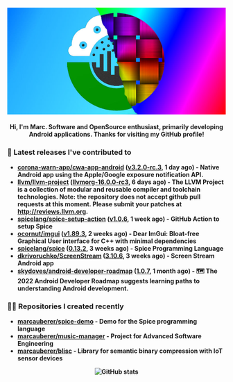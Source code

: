 <p align="center">
	<img src="https://raw.githubusercontent.com/marcauberer/marcauberer/master/images/frontpage-image.jpg">
	<br><br>
	<b>Hi, I'm Marc. Software and OpenSource enthusiast, primarily developing Android applications. Thanks for visiting my GitHub profile!
</p>

### 🚀 Latest releases I've contributed to


- [corona-warn-app/cwa-app-android](https://github.com/corona-warn-app/cwa-app-android) ([v3.2.0-rc.3](https://github.com/corona-warn-app/cwa-app-android/releases/tag/v3.2.0-rc.3), 1 day ago) - Native Android app using the Apple/Google exposure notification API.
- [llvm/llvm-project](https://github.com/llvm/llvm-project) ([llvmorg-16.0.0-rc3](https://github.com/llvm/llvm-project/releases/tag/llvmorg-16.0.0-rc3), 6 days ago) - The LLVM Project is a collection of modular and reusable compiler and toolchain technologies. Note: the repository does not accept github pull requests at this moment. Please submit your patches at http://reviews.llvm.org.
- [spicelang/spice-setup-action](https://github.com/spicelang/spice-setup-action) ([v1.0.6](https://github.com/spicelang/spice-setup-action/releases/tag/v1.0.6), 1 week ago) - GitHub Action to setup Spice 
- [ocornut/imgui](https://github.com/ocornut/imgui) ([v1.89.3](https://github.com/ocornut/imgui/releases/tag/v1.89.3), 2 weeks ago) - Dear ImGui: Bloat-free Graphical User interface for C&#43;&#43; with minimal dependencies
- [spicelang/spice](https://github.com/spicelang/spice) ([0.13.2](https://github.com/spicelang/spice/releases/tag/0.13.2), 3 weeks ago) - Spice Programming Language
- [dkrivoruchko/ScreenStream](https://github.com/dkrivoruchko/ScreenStream) ([3.10.6](https://github.com/dkrivoruchko/ScreenStream/releases/tag/3.10.6), 3 weeks ago) - Screen Stream Android app
- [skydoves/android-developer-roadmap](https://github.com/skydoves/android-developer-roadmap) ([1.0.7](https://github.com/skydoves/android-developer-roadmap/releases/tag/1.0.7), 1 month ago) - 🗺 The 2022 Android Developer Roadmap suggests learning paths to understanding Android development.

### 👨‍💻 Repositories I created recently
- [marcauberer/spice-demo](https://github.com/marcauberer/spice-demo) - Demo for the Spice programming language
- [marcauberer/music-manager](https://github.com/marcauberer/music-manager) - Project for Advanced Software Engineering
- [marcauberer/blisc](https://github.com/marcauberer/blisc) - Library for semantic binary compression with IoT sensor devices

<p align="center">
	<img src="https://github-readme-stats.vercel.app/api?username=marcauberer&show_icons=true&theme=dark" alt="GitHub stats">
</p>
